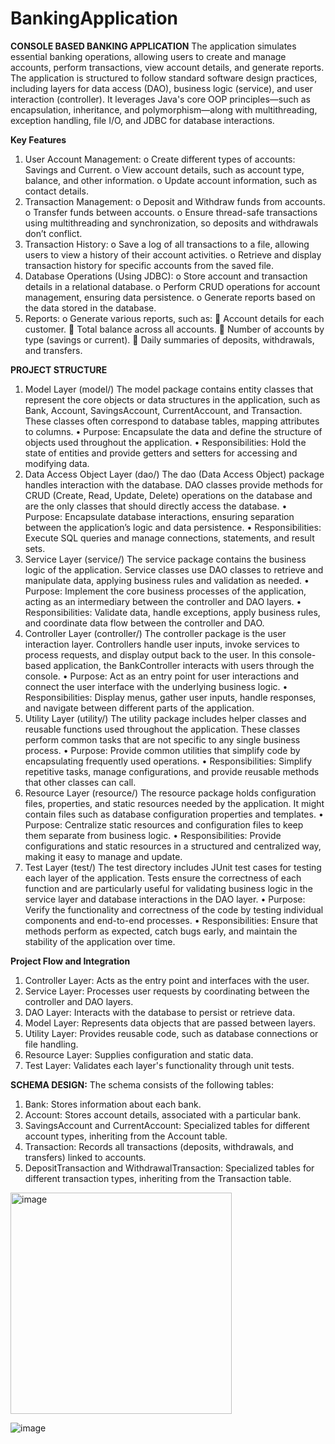 # BankingApplication
**CONSOLE BASED BANKING APPLICATION**
The application simulates essential banking operations, allowing users to create and manage accounts, perform transactions, view account details, and generate reports. The application is structured to follow standard software design practices, including layers for data access (DAO), business logic (service), and user interaction (controller). It leverages Java's core OOP principles—such as encapsulation, inheritance, and polymorphism—along with multithreading, exception handling, file I/O, and JDBC for database interactions.

**Key Features**
1.	User Account Management:
o	Create different types of accounts: Savings and Current.
o	View account details, such as account type, balance, and other information.
o	Update account information, such as contact details.
2.	Transaction Management:
o	Deposit and Withdraw funds from accounts.
o	Transfer funds between accounts.
o	Ensure thread-safe transactions using multithreading and synchronization, so deposits and withdrawals don’t conflict.
3.	Transaction History:
o	Save a log of all transactions to a file, allowing users to view a history of their account activities.
o	Retrieve and display transaction history for specific accounts from the saved file.
4.	Database Operations (Using JDBC):
o	Store account and transaction details in a relational database.
o	Perform CRUD operations for account management, ensuring data persistence.
o	Generate reports based on the data stored in the database.
5.	Reports:
o	Generate various reports, such as:
	Account details for each customer.
	Total balance across all accounts.
	Number of accounts by type (savings or current).
	Daily summaries of deposits, withdrawals, and transfers.

**PROJECT STRUCTURE**

1. Model Layer (model/)
The model package contains entity classes that represent the core objects or data structures in the application, such as Bank, Account, SavingsAccount, CurrentAccount, and Transaction. These classes often correspond to database tables, mapping attributes to columns.
•	Purpose: Encapsulate the data and define the structure of objects used throughout the application.
•	Responsibilities: Hold the state of entities and provide getters and setters for accessing and modifying data.
2. Data Access Object Layer (dao/)
The dao (Data Access Object) package handles interaction with the database. DAO classes provide methods for CRUD (Create, Read, Update, Delete) operations on the database and are the only classes that should directly access the database.
•	Purpose: Encapsulate database interactions, ensuring separation between the application’s logic and data persistence.
•	Responsibilities: Execute SQL queries and manage connections, statements, and result sets.
3. Service Layer (service/)
The service package contains the business logic of the application. Service classes use DAO classes to retrieve and manipulate data, applying business rules and validation as needed.
•	Purpose: Implement the core business processes of the application, acting as an intermediary between the controller and DAO layers.
•	Responsibilities: Validate data, handle exceptions, apply business rules, and coordinate data flow between the controller and DAO.
4. Controller Layer (controller/)
The controller package is the user interaction layer. Controllers handle user inputs, invoke services to process requests, and display output back to the user. In this console-based application, the BankController interacts with users through the console.
•	Purpose: Act as an entry point for user interactions and connect the user interface with the underlying business logic.
•	Responsibilities: Display menus, gather user inputs, handle responses, and navigate between different parts of the application.
5. Utility Layer (utility/)
The utility package includes helper classes and reusable functions used throughout the application. These classes perform common tasks that are not specific to any single business process.
•	Purpose: Provide common utilities that simplify code by encapsulating frequently used operations.
•	Responsibilities: Simplify repetitive tasks, manage configurations, and provide reusable methods that other classes can call.
6. Resource Layer (resource/)
The resource package holds configuration files, properties, and static resources needed by the application. It might contain files such as database configuration properties and templates.
•	Purpose: Centralize static resources and configuration files to keep them separate from business logic.
•	Responsibilities: Provide configurations and static resources in a structured and centralized way, making it easy to manage and update.
7. Test Layer (test/)
The test directory includes JUnit test cases for testing each layer of the application. Tests ensure the correctness of each function and are particularly useful for validating business logic in the service layer and database interactions in the DAO layer.
•	Purpose: Verify the functionality and correctness of the code by testing individual components and end-to-end processes.
•	Responsibilities: Ensure that methods perform as expected, catch bugs early, and maintain the stability of the application over time.

**Project Flow and Integration**
1.	Controller Layer: Acts as the entry point and interfaces with the user.
2.	Service Layer: Processes user requests by coordinating between the controller and DAO layers.
3.	DAO Layer: Interacts with the database to persist or retrieve data.
4.	Model Layer: Represents data objects that are passed between layers.
5.	Utility Layer: Provides reusable code, such as database connections or file handling.
6.	Resource Layer: Supplies configuration and static data.
7.	Test Layer: Validates each layer's functionality through unit tests.
   
**SCHEMA DESIGN:**
The schema consists of the following tables:
1.	Bank: Stores information about each bank.
2.	Account: Stores account details, associated with a particular bank.
3.	SavingsAccount and CurrentAccount: Specialized tables for different account types, inheriting from the Account table.
4.	Transaction: Records all transactions (deposits, withdrawals, and transfers) linked to accounts.
5.	DepositTransaction and WithdrawalTransaction: Specialized tables for different transaction types, inheriting from the Transaction table.
<img width="354" alt="image" src="https://github.com/user-attachments/assets/c1e49bf6-6922-4234-81af-845a1a258ffc">


![image](https://github.com/user-attachments/assets/8af988c2-d74a-49df-9da9-17030b3b6815)



